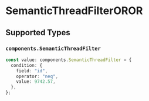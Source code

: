# SemanticThreadFilterOROR


## Supported Types

### `components.SemanticThreadFilter`

```typescript
const value: components.SemanticThreadFilter = {
  condition: {
    field: "id",
    operator: "neq",
    value: 9742.57,
  },
};
```

